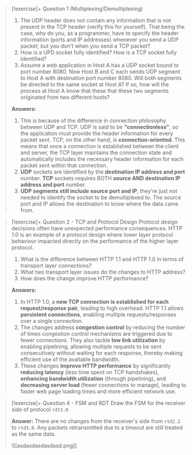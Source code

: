 
> [!exercise]+ Question 1 (Multiplexing/Demultiplexing)
> 1. The UDP header does not contain any information that is not present in the TCP header (verify this for yourself). That being the case, why do you, as a programmer, have to specify the header information (ports and IP addresses) whenever you send a UDP packet; but you don't when you send a TCP packet?
> 2. How is a UPD socket fully identified? How is a TCP socket fully identified?
> 3. Assume a web application in Host A has a UDP socket bound to port number 8080. Now Host B and C each sends UDP segment to Host A with destination port number 8080. Will both segments be directed to the same socket at Host A? If so, how will the process at Host A know that these that these two segments originated from two different hosts?
>    
> **Answers:**
> 1. This is because of the difference in connection philosophy between UDP and TCP. UDP is said to be **"connectionless"**, so the application must provide the header information for every packet sent. TCP, on the other hand, is **connection-oriented**. This means that once a connection is established between the client and server, the TCP layer maintains the connection state and automatically includes the necessary header information for each packet sent within that connection.
> 2. **UDP** sockets are identified by the **destination IP address and port** number. **TCP** sockets requires BOTH **source AND destination IP address and port** number.
> 3. **UDP segments still include source port and IP**, they're just not needed to identify the socket to be demultiplexed to. The source port and IP allows the destination to know where the data came from. 




> [!exercise]+ Question 2 - TCP and Protocol Design
>Protocol design decisions often have unexpected performance consequences. HTTP 1.0 is an example of a protocol design where lower layer protocol behaviour impacted directly on the performance of the higher layer protocol.
>
>1. What is the difference between HTTP 1.1 and HTTP 1.0 in terms of transport layer connections?
>2. What two transport layer issues do the changes to HTTP address?
>3. How does the change improve HTTP performance?
>
>**Answers:**
>1. In HTTP 1.0, a **new TCP connection is established for each request/response pair**, leading to high overhead. HTTP 1.1 allows **persistent connections**, enabling multiple requests/responses over a single connection.
>2. The changes address **congestion control** by reducing the number of times congestion control mechanisms are triggered due to fewer connections. They also tackle **low link utilization** by enabling pipelining, allowing multiple requests to be sent consecutively without waiting for each response, thereby making efficient use of the available bandwidth.
>3. These changes **improve HTTP performance** by significantly **reducing latency** (less time spent on TCP handshakes), **enhancing bandwidth utilization** (through pipelining), and **decreasing server load** (fewer connections to manage), leading to faster web page loading times and more efficient network use.


> [!exercise]+ Question 4 - FSM and RDT
> Draw the FSM for the receiver side of protocol `rdt3.0`
> 
> **Answer:**
> There are no changes from the receiver's side from `rtd2.2` to `rtd3.0`. Any packets retransmitted due to a timeout are still treated as the same data.
> 
> ![[asdasdasdasdasd.png]]

